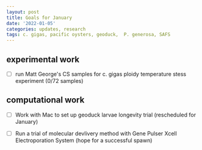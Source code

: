 ```yaml
---
layout: post
title: Goals for January
date: '2022-01-05'
categories: updates, research
tags: c. gigas, pacific oysters, geoduck,  P. generosa, SAFS
---
```


## experimental work

- [ ] run Matt George's CS samples for c. gigas ploidy temperature stess experiment (0/72 samples)

## computational work

- [ ] Work with Mac to set up geoduck larvae longevity trial (rescheduled for January)

- [ ] Run a trial of molecular devlivery method with Gene Pulser Xcell Electroporation System (hope for a successful spawn) 
